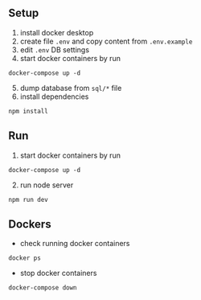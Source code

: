 ## Setup

1. install docker desktop
2. create file `.env` and copy content from `.env.example`
3. edit `.env` DB settings
4. start docker containers by run

```
docker-compose up -d
```

5. dump database from `sql/*` file
6. install dependencies

```
npm install
```

## Run

1. start docker containers by run

```
docker-compose up -d
```

2. run node server

```
npm run dev
```

## Dockers

- check running docker containers

```
docker ps
```

- stop docker containers

```
docker-compose down
```
